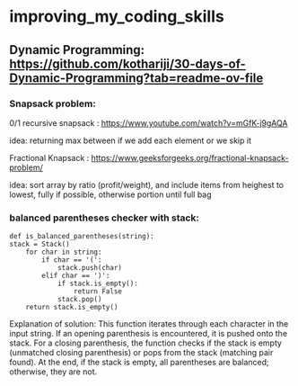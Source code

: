 # improving_my_coding_skills
## Dynamic Programming: https://github.com/kothariji/30-days-of-Dynamic-Programming?tab=readme-ov-file
### Snapsack problem:
0/1 recursive snapsack : https://www.youtube.com/watch?v=mGfK-j9gAQA

idea: returning max between if we add each element or we skip it


Fractional Knapsack : https://www.geeksforgeeks.org/fractional-knapsack-problem/

idea: sort array by ratio (profit/weight), and include items from heighest to lowest, fully if possible, otherwise portion until full bag


### balanced parentheses checker with stack:
```
def is_balanced_parentheses(string):
stack = Stack()
    for char in string:
        if char == '(':
            stack.push(char)
        elif char == ')':
            if stack.is_empty():
                return False
            stack.pop()
    return stack.is_empty()
```

Explanation of solution: This function iterates through each character in the input string. If an opening parenthesis is encountered, it is pushed onto the stack. For a closing parenthesis, the function checks if the stack is empty (unmatched closing parenthesis) or pops from the stack (matching pair found). At the end, if the stack is empty, all parentheses are balanced; otherwise, they are not.
